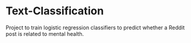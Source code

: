 # Text-Classification
Project to train logistic regression classifiers to predict whether a Reddit post is related to mental health. 

